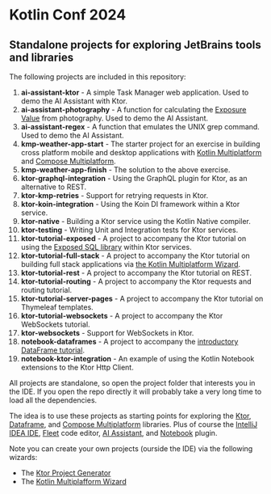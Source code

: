 # Kotlin Conf 2024

## Standalone projects for exploring JetBrains tools and libraries
 
The following projects are included in this repository: 

1. **ai-assistant-ktor** - A simple Task Manager web application. Used to demo the AI Assistant with Ktor.
2. **ai-assistant-photography** - A function for calculating the [Exposure Value](https://en.wikipedia.org/wiki/Exposure_value) from photography. Used to demo the AI Assistant.
3. **ai-assistant-regex** - A function that emulates the UNIX grep command. Used to demo the AI Assistant.
4. **kmp-weather-app-start** - The starter project for an exercise in building cross platform mobile and desktop applications with [Kotlin Multiplatform](https://kotlinlang.org/docs/multiplatform.html) and [Compose Multiplatform](https://www.jetbrains.com/lp/compose-multiplatform/).
5. **kmp-weather-app-finish** - The solution to the above exercise.
6. **ktor-graphql-integration** - Using the GraphQL plugin for Ktor, as an alternative to REST.
7. **ktor-kmp-retries** - Support for retrying requests in Ktor.
8. **ktor-koin-integration** -  Using the Koin DI framework within a Ktor service.
9. **ktor-native** - Building a Ktor service using the Kotlin Native compiler.
10. **ktor-testing** - Writing Unit and Integration tests for Ktor services.
11. **ktor-tutorial-exposed** -  A project to accompany the Ktor tutorial on using the [Exposed SQL library](https://github.com/JetBrains/Exposed) within Ktor services.
12. **ktor-tutorial-full-stack** -  A project to accompany the Ktor tutorial on building full stack applications via [the Kotlin Multiplatform Wizard](https://kmp.jetbrains.com/).
13. **ktor-tutorial-rest** -  A project to accompany the Ktor tutorial on REST.
14. **ktor-tutorial-routing** -  A project to accompany the Ktor requests and routing tutorial.
15. **ktor-tutorial-server-pages** -  A project to accompany the Ktor tutorial on Thymeleaf templates.
16. **ktor-tutorial-websockets** -  A project to accompany the Ktor WebSockets tutorial.
17. **ktor-websockets** -  Support for WebSockets in Ktor.
18. **notebook-dataframes** - A project to accompany the [introductory DataFrame tutorial](https://blog.jetbrains.com/kotlin/2024/04/a-step-by-step-guide-to-performing-data-analysis-with-kotlin-dataframe/).
19. **notebook-ktor-integration** - An example of using the Kotlin Notebook extensions to the Ktor Http Client.

All projects are standalone, so open the project folder that interests you in the IDE. If you open the repo directly it will probably take a very long time to load all the dependencies.

The idea is to use these projects as starting points for exploring the [Ktor](https://ktor.io/), [Dataframe](https://github.com/Kotlin/dataframe), and [Compose Multiplatform](https://www.jetbrains.com/lp/compose-multiplatform/) libraries. Plus of course the [IntelliJ IDEA IDE](https://www.jetbrains.com/idea/), [Fleet](https://www.jetbrains.com/fleet/) code editor, [AI Assistant](https://www.jetbrains.com/ai/), and [Notebook](https://plugins.jetbrains.com/plugin/16340-kotlin-notebook) plugin.

Note you can create your own projects (ourside the IDE) via the following wizards:

* The [Ktor Project Generator](https://start.ktor.io/#/settings)
* The [Kotlin Multiplafform Wizard](https://kmp.jetbrains.com/)